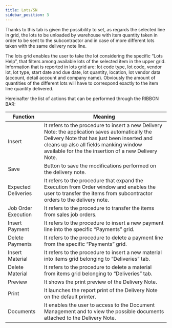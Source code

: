 ```yaml
---
title: Lots/SN
sidebar_position: 3
---
```


Thanks to this tab is given the possibility to set, as regards the selected line in grid, the lots to be unloaded by warehouse with item quantity taken in order to be sent to the subcontractor and in case of more different lots taken with the same delivery note line.

The lots grid enables the user to take the lot considering the specific “Lots Help”, that filters among available lots of the selected item in the upper grid. Information that is reported in lots grid are: lot code type, lot code, vendor lot, lot type, start date and due date, lot quantity, location, lot vendor data (account, detail account and company name). Obviously the amount of quantities of the different lots will have to correspond exactly to the item line quantity delivered.

Hereinafter the list of actions that can be performed through the RIBBON BAR: 



| Function | Meaning |
| --- | --- |
| Insert | It refers to the procedure to insert a new Delivery Note: the application saves automatically the Delivery Note that has just been inserted and cleans up also all fields manking window available for the the insertion of a new Delivery Note. |
| Save | Button to save the modifications performed on the delivery note. |
| Expected Deliveries | It refers to the procedure that expand the Execution from Order window and enables the user to transfer the items from subcontractor orders to the delivery note. |
| Job Order Execution | It refers to the procedure to transfer the items from sales job orders. |
| Insert Payment | It refers to the procedure to insert a new payment line into the specific “Payments” grid. |
| Delete Payments | It refers to the procedure to delete a payment line from the specific “Payments” grid. |
| Insert Material | It refers to the procedure to insert a new material into items grid belonging to “Deliveries” tab. |
| Delete Material | It refers to the procedure to delete a material from items grid belonging to “Deliveries” tab. |
| Preview | It shows the print preview of the Delivery Note. |
| Print | It launches the report print of the Delivery Note on the default printer. |
| Documents | It enables the user to access to the Document Management and to view the possible documents attached to the Delivery Note. |






